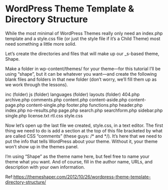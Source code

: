 # WordPress Theme Template & Directory Structure
While the most minimal of WordPress Themes really only need an index.php template and a style.css file (or just the style file if it’s a Child Theme) most need something a little more solid.

Let’s create the directories and files that will make up our _s-based theme, Shape.

Make a folder in wp-content/themes/ for your theme—for this tutorial I’ll be using “shape”, but it can be whatever you want—and create the following blank files and folders in that new folder (don’t worry, we’ll fill them up as we work through the lessons).

inc (folder)
js (folder)
languages (folder)
layouts (folder)
404.php
archive.php
comments.php
content.php
content-aside.php
content-page.php
content-single.php
footer.php
functions.php
header.php
index.php
no-results.php
page.php
search.php
searchform.php
sidebar.php
single.php
license.txt
rtl.css
style.css

Now let’s open up the last file we created, style.css, in a text editor. The first thing we need to do is add a section at the top of this file bracketed by what are called CSS “comments” (these guys: /* and */). It’s here that we need to put the info that tells WordPress about your theme. Without it, your theme won’t show up in the themes panel.

I’m using “Shape” as the theme name here, but feel free to name your theme what you want. And of course, fill in the author name, URLs, and description with your own information.

Ref:https://themeshaper.com/2012/10/26/wordpress-theme-template-directory-structure/
